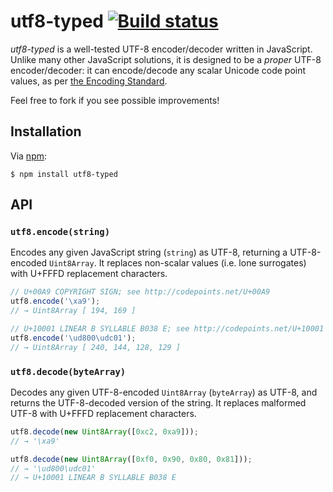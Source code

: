# utf8-typed [![Build status](https://travis-ci.org/charmander/utf8-typed.svg?branch=master)](https://travis-ci.org/charmander/utf8-typed)

_utf8-typed_ is a well-tested UTF-8 encoder/decoder written in JavaScript. Unlike many other JavaScript solutions, it is designed to be a _proper_ UTF-8 encoder/decoder: it can encode/decode any scalar Unicode code point values, as per [the Encoding Standard][standard].

Feel free to fork if you see possible improvements!

## Installation

Via [npm][]:

```shellsession
$ npm install utf8-typed
```

## API

### `utf8.encode(string)`

Encodes any given JavaScript string (`string`) as UTF-8, returning a UTF-8-encoded `Uint8Array`. It replaces non-scalar values (i.e. lone surrogates) with U+FFFD replacement characters.

```js
// U+00A9 COPYRIGHT SIGN; see http://codepoints.net/U+00A9
utf8.encode('\xa9');
// → Uint8Array [ 194, 169 ]

// U+10001 LINEAR B SYLLABLE B038 E; see http://codepoints.net/U+10001
utf8.encode('\ud800\udc01');
// → Uint8Array [ 240, 144, 128, 129 ]
```

### `utf8.decode(byteArray)`

Decodes any given UTF-8-encoded `Uint8Array` (`byteArray`) as UTF-8, and returns the UTF-8-decoded version of the string. It replaces malformed UTF-8 with U+FFFD replacement characters.

```js
utf8.decode(new Uint8Array([0xc2, 0xa9]));
// → '\xa9'

utf8.decode(new Uint8Array([0xf0, 0x90, 0x80, 0x81]));
// → '\ud800\udc01'
// → U+10001 LINEAR B SYLLABLE B038 E
```


  [standard]: https://encoding.spec.whatwg.org/#utf-8
  [npm]: https://www.npmjs.com/
